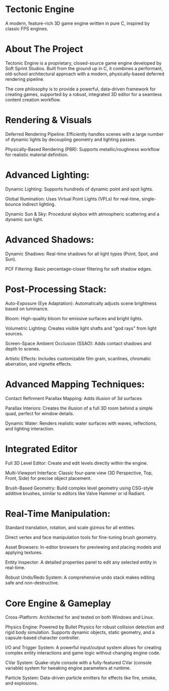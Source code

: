 # Tectonic Engine
A modern, feature-rich 3D game engine written in pure C, inspired by classic FPS engines.

# About The Project
Tectonic Engine is a proprietary, closed-source game engine developed by Soft Sprint Studios. Built from the ground up in C, it combines a performant, old-school architectural approach with a modern, physically-based deferred rendering pipeline.

The core philosophy is to provide a powerful, data-driven framework for creating games, supported by a robust, integrated 3D editor for a seamless content creation workflow.

# Rendering & Visuals
Deferred Rendering Pipeline: Efficiently handles scenes with a large number of dynamic lights by decoupling geometry and lighting passes.

Physically-Based Rendering (PBR): Supports metallic/roughness workflow for realistic material definition.

# Advanced Lighting:
Dynamic Lighting: Supports hundreds of dynamic point and spot lights.

Global Illumination: Uses Virtual Point Lights (VPLs) for real-time, single-bounce indirect lighting.

Dynamic Sun & Sky: Procedural skybox with atmospheric scattering and a dynamic sun light.

# Advanced Shadows:
Dynamic Shadows: Real-time shadows for all light types (Point, Spot, and Sun).

PCF Filtering: Basic percentage-closer filtering for soft shadow edges.

# Post-Processing Stack:
Auto-Exposure (Eye Adaptation): Automatically adjusts scene brightness based on luminance.

Bloom: High-quality bloom for emissive surfaces and bright lights.

Volumetric Lighting: Creates visible light shafts and "god rays" from light sources.

Screen-Space Ambient Occlusion (SSAO): Adds contact shadows and depth to scenes.

Artistic Effects: Includes customizable film grain, scanlines, chromatic aberration, and vignette effects.

# Advanced Mapping Techniques:
Contact Refinment Parallax Mapping: Adds illusion of 3d surfaces

Parallax Interiors: Creates the illusion of a full 3D room behind a simple quad, perfect for window details.

Dynamic Water: Renders realistic water surfaces with waves, reflections, and lighting interaction.

# Integrated Editor
Full 3D Level Editor: Create and edit levels directly within the engine.

Multi-Viewport Interface: Classic four-pane view (3D Perspective, Top, Front, Side) for precise object placement.

Brush-Based Geometry: Build complex level geometry using CSG-style additive brushes, similar to editors like Valve Hammer or id Radiant.

# Real-Time Manipulation:
Standard translation, rotation, and scale gizmos for all entities.

Direct vertex and face manipulation tools for fine-tuning brush geometry.

Asset Browsers: In-editor browsers for previewing and placing models and applying textures.

Entity Inspector: A detailed properties panel to edit any selected entity in real-time.

Robust Undo/Redo System: A comprehensive undo stack makes editing safe and non-destructive.

# Core Engine & Gameplay
Cross-Platform: Architected for and tested on both Windows and Linux.

Physics Engine: Powered by Bullet Physics for robust collision detection and rigid body simulation. Supports dynamic objects, static geometry, and a capsule-based character controller.

I/O and Trigger System: A powerful input/output system allows for creating complex entity interactions and game logic without changing engine code.

CVar System: Quake-style console with a fully-featured CVar (console variable) system for tweaking engine parameters at runtime.

Particle System: Data-driven particle emitters for effects like fire, smoke, and explosions.
